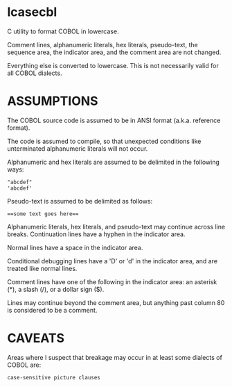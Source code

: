 lcasecbl
========

C utility to format COBOL in lowercase.

Comment lines, alphanumeric literals, hex literals, pseudo-text, the sequence
area, the indicator area, and the comment area are not changed.

Everything else is converted to lowercase. This is not necessarily valid for
all COBOL dialects.

ASSUMPTIONS
===========

The COBOL source code is assumed to be in ANSI format (a.k.a. reference format).

The code is assumed to compile, so that unexpected conditions like unterminated
alphanumeric literals will not occur.

Alphanumeric and hex literals are assumed to be delimited in the following ways:

    "abcdef"
    'abcdef'

Pseudo-text is assumed to be delimited as follows:

    ==some text goes here==

Alphanumeric literals, hex literals, and pseudo-text may continue across line
breaks. Continuation lines have a hyphen in the indicator area.

Normal lines have a space in the indicator area.

Conditional debugging lines have a 'D' or 'd' in the indicator area, and are
treated like normal lines.

Comment lines have one of the following in the indicator area: an asterisk (*),
a slash (/), or a dollar sign ($).

Lines may continue beyond the comment area, but anything past column 80 is
considered to be a comment.

CAVEATS
=======

Areas where I suspect that breakage may occur in at least some dialects of
COBOL are:

    case-sensitive picture clauses